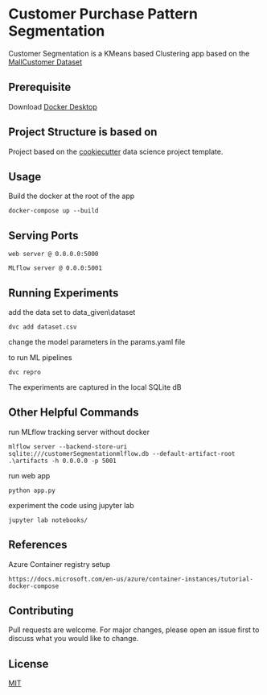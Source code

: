 
# Customer Purchase Pattern Segmentation

Customer Segmentation is a KMeans based Clustering app based on the
 [MallCustomer Dataset](https://www.kaggle.com/vjchoudhary7/customer-segmentation-tutorial-in-python)


## Prerequisite
Download [Docker Desktop](https://www.docker.com/products/docker-desktop) 


## Project Structure is based on 
Project based on the [cookiecutter](https://drivendata.github.io/cookiecutter-data-science/) data science project template. 

## Usage
Build the docker at the root of the app 

```docker
docker-compose up --build
```

## Serving Ports
```ports
web server @ 0.0.0.0:5000

MLflow server @ 0.0.0:5001
```

## Running Experiments
add the data set to data_given\dataset

```
dvc add dataset.csv
````
change the model parameters in the params.yaml file 

to run ML pipelines

```
dvc repro
```

The experiments are captured in the local SQLite dB

## Other Helpful Commands
run MLflow tracking server without docker

```
mlflow server --backend-store-uri sqlite:///customerSegmentationmlflow.db --default-artifact-root .\artifacts -h 0.0.0.0 -p 5001
```

run web app
```
python app.py 
```

experiment the code using jupyter lab
```
jupyter lab notebooks/
```

## References
Azure Container registry setup
```
https://docs.microsoft.com/en-us/azure/container-instances/tutorial-docker-compose
```

## Contributing
Pull requests are welcome. For major changes, please open an issue first to discuss what you would like to change.

## License
[MIT](https://choosealicense.com/licenses/mit/)